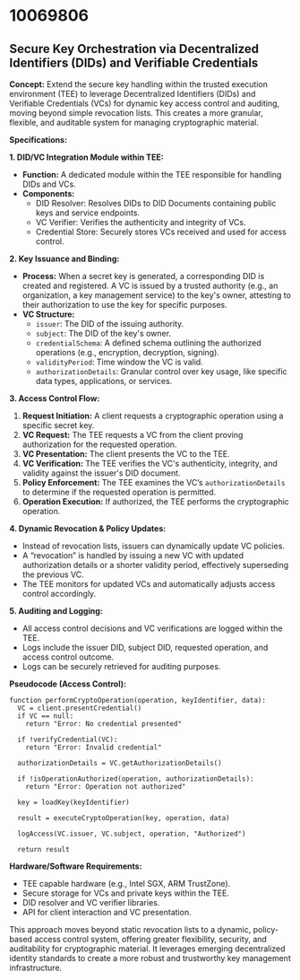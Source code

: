 # 10069806

## Secure Key Orchestration via Decentralized Identifiers (DIDs) and Verifiable Credentials

**Concept:** Extend the secure key handling within the trusted execution environment (TEE) to leverage Decentralized Identifiers (DIDs) and Verifiable Credentials (VCs) for dynamic key access control and auditing, moving beyond simple revocation lists. This creates a more granular, flexible, and auditable system for managing cryptographic material.

**Specifications:**

**1. DID/VC Integration Module within TEE:**

*   **Function:** A dedicated module within the TEE responsible for handling DIDs and VCs.
*   **Components:**
    *   DID Resolver: Resolves DIDs to DID Documents containing public keys and service endpoints.
    *   VC Verifier: Verifies the authenticity and integrity of VCs.
    *   Credential Store: Securely stores VCs received and used for access control.

**2. Key Issuance and Binding:**

*   **Process:** When a secret key is generated, a corresponding DID is created and registered. A VC is issued by a trusted authority (e.g., an organization, a key management service) to the key's owner, attesting to their authorization to use the key for specific purposes.
*   **VC Structure:**
    *   `issuer`: The DID of the issuing authority.
    *   `subject`: The DID of the key's owner.
    *   `credentialSchema`: A defined schema outlining the authorized operations (e.g., encryption, decryption, signing).
    *   `validityPeriod`: Time window the VC is valid.
    *   `authorizationDetails`:  Granular control over key usage, like specific data types, applications, or services.

**3. Access Control Flow:**

1.  **Request Initiation:** A client requests a cryptographic operation using a specific secret key.
2.  **VC Request:** The TEE requests a VC from the client proving authorization for the requested operation.
3.  **VC Presentation:** The client presents the VC to the TEE.
4.  **VC Verification:** The TEE verifies the VC's authenticity, integrity, and validity against the issuer's DID document.
5.  **Policy Enforcement:** The TEE examines the VC’s `authorizationDetails` to determine if the requested operation is permitted.
6.  **Operation Execution:** If authorized, the TEE performs the cryptographic operation.

**4. Dynamic Revocation & Policy Updates:**

*   Instead of revocation lists, issuers can dynamically update VC policies. 
*   A “revocation” is handled by issuing a new VC with updated authorization details or a shorter validity period, effectively superseding the previous VC.
*   The TEE monitors for updated VCs and automatically adjusts access control accordingly.

**5. Auditing and Logging:**

*   All access control decisions and VC verifications are logged within the TEE.
*   Logs include the issuer DID, subject DID, requested operation, and access control outcome.
*   Logs can be securely retrieved for auditing purposes.

**Pseudocode (Access Control):**

```
function performCryptoOperation(operation, keyIdentifier, data):
  VC = client.presentCredential()
  if VC == null:
    return "Error: No credential presented"

  if !verifyCredential(VC):
    return "Error: Invalid credential"

  authorizationDetails = VC.getAuthorizationDetails()

  if !isOperationAuthorized(operation, authorizationDetails):
    return "Error: Operation not authorized"

  key = loadKey(keyIdentifier)

  result = executeCryptoOperation(key, operation, data)

  logAccess(VC.issuer, VC.subject, operation, "Authorized")

  return result
```

**Hardware/Software Requirements:**

*   TEE capable hardware (e.g., Intel SGX, ARM TrustZone).
*   Secure storage for VCs and private keys within the TEE.
*   DID resolver and VC verifier libraries.
*   API for client interaction and VC presentation.

This approach moves beyond static revocation lists to a dynamic, policy-based access control system, offering greater flexibility, security, and auditability for cryptographic material. It leverages emerging decentralized identity standards to create a more robust and trustworthy key management infrastructure.